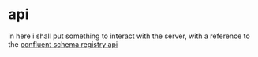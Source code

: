 # api

in here i shall put something to interact with the server, with a reference to the [confluent schema registry api](https://docs.confluent.io/platform/current/schema-registry/develop/api.html)